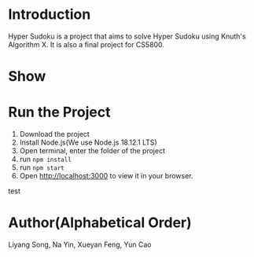 # Introduction
Hyper Sudoku is a project that aims to solve Hyper Sudoku using Knuth's Algorithm X. It is also a final project for CS5800.

# Show

# Run the Project
1. Download the project
2. Install Node.js(We use Node.js 18.12.1 LTS)
3. Open terminal, enter the folder of the project
4. run `npm install`
5. run `npm start`
6. Open [http://localhost:3000](http://localhost:3000) to view it in your browser.

test
# Author(Alphabetical Order)
Liyang Song, Na Yin, Xueyan Feng, Yun Cao